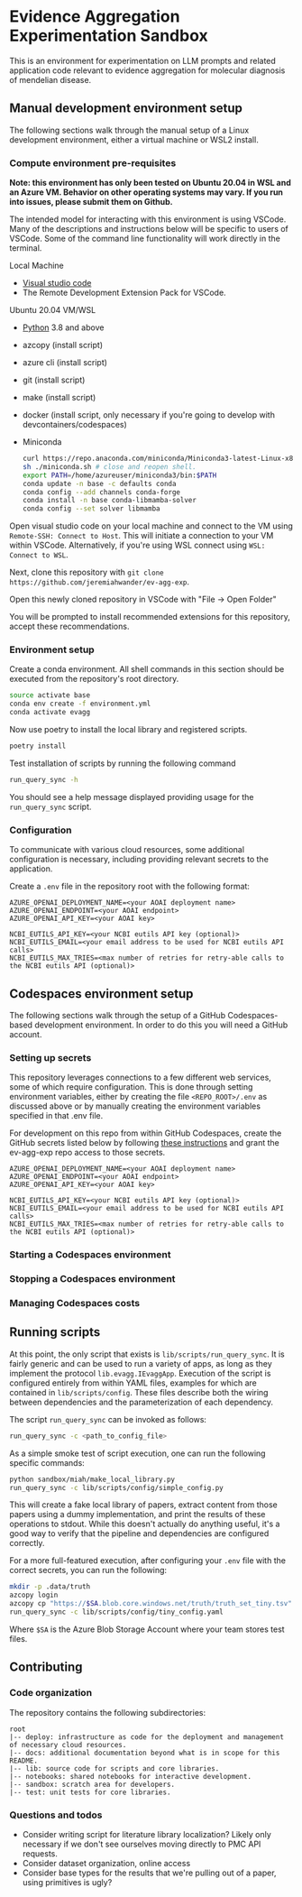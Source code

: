 # Evidence Aggregation Experimentation Sandbox

This is an environment for experimentation on LLM prompts and related application code relevant to evidence aggregation for molecular diagnosis of mendelian disease.

## Manual development environment setup

The following sections walk through the manual setup of a Linux development environment, either a virtual machine or WSL2 install.

### Compute environment pre-requisites

**Note: this environment has only been tested on Ubuntu 20.04 in WSL and an Azure VM. Behavior on other operating systems may vary. If you run into issues, please submit them on Github.**

The intended model for interacting with this environment is using VSCode. Many of the descriptions and instructions below will be specific to users of VSCode. Some of the command line functionality will work directly in the terminal.

Local Machine

- [Visual studio code](https://code.visualstudio.com/download)
- The Remote Development Extension Pack for VSCode.

Ubuntu 20.04 VM/WSL

- [Python](https://www.python.org/downloads/) 3.8 and above
- azcopy (install script)
- azure cli (install script)
- git (install script)
- make (install script)
- docker (install script, only necessary if you're going to develop with devcontainers/codespaces)
- Miniconda

    ```bash
    curl https://repo.anaconda.com/miniconda/Miniconda3-latest-Linux-x86_64.sh > miniconda.sh
    sh ./miniconda.sh # close and reopen shell.
    export PATH=/home/azureuser/miniconda3/bin:$PATH
    conda update -n base -c defaults conda
    conda config --add channels conda-forge
    conda install -n base conda-libmamba-solver
    conda config --set solver libmamba
    ```

Open visual studio code on your local machine and connect to the VM using `Remote-SSH: Connect to Host`. This will initiate a connection to your VM within VSCode. Alternatively, if you're using WSL connect using `WSL: Connect to WSL`.

Next, clone this repository with `git clone https://github.com/jeremiahwander/ev-agg-exp`.

Open this newly cloned repository in VSCode with "File -> Open Folder"

You will be prompted to install recommended extensions for this repository, accept these recommendations.

### Environment setup

Create a conda environment. All shell commands in this section should be executed from the repository's root directory.

```bash
source activate base
conda env create -f environment.yml
conda activate evagg
```

Now use poetry to install the local library and registered scripts.

```bash
poetry install
```

Test installation of scripts by running the following command

```bash
run_query_sync -h
```

You should see a help message displayed providing usage for the `run_query_sync` script.

### Configuration

To communicate with various cloud resources, some additional configuration is necessary, including providing relevant 
secrets to the application.

Create a `.env` file in the repository root with the following format:

```text
AZURE_OPENAI_DEPLOYMENT_NAME=<your AOAI deployment name>
AZURE_OPENAI_ENDPOINT=<your AOAI endpoint>
AZURE_OPENAI_API_KEY=<your AOAI key>

NCBI_EUTILS_API_KEY=<your NCBI eutils API key (optional)>
NCBI_EUTILS_EMAIL=<your email address to be used for NCBI eutils API calls>
NCBI_EUTILS_MAX_TRIES=<max number of retries for retry-able calls to the NCBI eutils API (optional)>
```

## Codespaces environment setup

The following sections walk through the setup of a GitHub Codespaces-based development environment. In order to do this
you will need a GitHub account.

### Setting up secrets

This repository leverages connections to a few different web services, some of which require configuration. This is done
through setting environment variables, either by creating the file `<REPO_ROOT>/.env` as discussed above or by manually
creating the environment variables specified in that .env file.

For development on this repo from within GitHub Codespaces, create the GitHub secrets listed below by following
[these instructions](https://docs.github.com/en/codespaces/managing-your-codespaces/managing-secrets-for-your-codespaces)
and grant the ev-agg-exp repo access to those secrets.

```text
AZURE_OPENAI_DEPLOYMENT_NAME=<your AOAI deployment name>
AZURE_OPENAI_ENDPOINT=<your AOAI endpoint>
AZURE_OPENAI_API_KEY=<your AOAI key>

NCBI_EUTILS_API_KEY=<your NCBI eutils API key (optional)>
NCBI_EUTILS_EMAIL=<your email address to be used for NCBI eutils API calls>
NCBI_EUTILS_MAX_TRIES=<max number of retries for retry-able calls to the NCBI eutils API (optional)>
```

### Starting a Codespaces environment

### Stopping a Codespaces environment

### Managing Codespaces costs


## Running scripts

At this point, the only script that exists is `lib/scripts/run_query_sync`. It is fairly generic and can be used to run
a variety of apps, as long as they implement the protocol `lib.evagg.IEvaggApp`. Execution of the script is configured
entirely from within YAML files, examples for which are contained in `lib/scripts/config`. These files describe both the
wiring between dependencies and the parameterization of each dependency.

The script `run_query_sync` can be invoked as follows:

```bash
run_query_sync -c <path_to_config_file>
```

As a simple smoke test of script execution, one can run the following specific commands:

```bash
python sandbox/miah/make_local_library.py
run_query_sync -c lib/scripts/config/simple_config.py
```

This will create a fake local library of papers, extract content from those papers using a dummy implementation, and
print the results of these operations to stdout. While this doesn't actually do anything useful, it's a good way to
verify that the pipeline and dependencies are configured correctly.

For a more full-featured execution, after configuring your `.env` file with the correct secrets, you can run the
following:

```bash
mkdir -p .data/truth
azcopy login
azcopy cp "https://$SA.blob.core.windows.net/truth/truth_set_tiny.tsv" .data/truth/truth_set_tiny.tsv
run_query_sync -c lib/scripts/config/tiny_config.yaml
```

Where `$SA` is the Azure Blob Storage Account where your team stores test files.

## Contributing

### Code organization

The repository contains the following subdirectories:

```text
root
|-- deploy: infrastructure as code for the deployment and management of necessary cloud resources.
|-- docs: additional documentation beyond what is in scope for this README.
|-- lib: source code for scripts and core libraries.
|-- notebooks: shared notebooks for interactive development.
|-- sandbox: scratch area for developers.
|-- test: unit tests for core libraries.
```

### Questions and todos

- Consider writing script for literature library localization? Likely only necessary if we don't see ourselves moving directly to PMC API requests.
- Consider dataset organization, online access
- Consider base types for the results that we're pulling out of a paper, using primitives is ugly?
